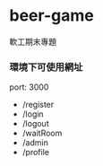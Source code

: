 # beer-game
軟工期末專題

### 環境下可使用網址
port: 3000
- /register
- /login
- /logout
- /waitRoom
- /admin
- /profile
